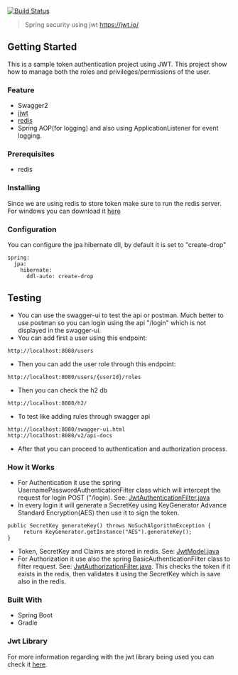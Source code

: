 [![Build Status](https://travis-ci.org/bbarbs/spring-boot-jwt.svg?branch=master)](https://travis-ci.org/bbarbs/spring-boot-jwt)

> Spring security using jwt https://jwt.io/

## Getting Started
This is a sample token authentication project using JWT. This project show how to manage both the roles and privileges/permissions of the user.

### Feature
* Swagger2
* [jjwt](https://github.com/jwtk/jjwt)
* [redis](https://redis.io/)
* Spring AOP(for logging) and also using ApplicationListener for event logging.

### Prerequisites
* redis

### Installing
Since we are using redis to store token make sure to run the redis server.
For windows you can download it [here](https://github.com/dmajkic/redis/downloads)

### Configuration
You can configure the jpa hibernate dll, by default it is set to "create-drop"
```
spring:
  jpa:
    hibernate:
      ddl-auto: create-drop
```

## Testing 
* You can use the swagger-ui to test the api or postman. Much better to use postman so you can login using the api "/login" which is not displayed in the swagger-ui.
* You can add first a user using this endpoint:
```
http://localhost:8080/users
```
* Then you can add the user role through this endpoint:
```
http://localhost:8080/users/{userId}/roles
```
* Then you can check the h2 db
```
http://localhost:8080/h2/
```
* To test like adding rules through swagger api
```
http://localhost:8080/swagger-ui.html
http://localhost:8080/v2/api-docs
```
* After that you can proceed to authentication and authorization process.

### How it Works
* For Authentication it use the spring UsernamePasswordAuthenticationFilter class which will intercept the request for login POST ("/login). See: [JwtAuthenticationFilter.java](https://github.com/bbarbs/spring-boot-jwt/blob/master/src/main/java/com/auth/core/security/JwtAuthenticationFilter.java)
* In every login it will generate a SecretKey using KeyGenerator Advance Standard Encryption(AES) then use it to sign the token.
```
public SecretKey generateKey() throws NoSuchAlgorithmException {
     return KeyGenerator.getInstance("AES").generateKey();
}
```
* Token, SecretKey and Claims are stored in redis. See: [JwtModel.java](https://github.com/bbarbs/spring-boot-jwt/blob/master/src/main/java/com/auth/core/jwt/JwtModel.java)
* For Authorization it use also the spring BasicAuthenticationFilter class to filter request. See: [JwtAuthorizationFilter.java](https://github.com/bbarbs/spring-boot-jwt/blob/master/src/main/java/com/auth/core/security/JwtAuthorizationFilter.java). This checks the token if it exists in the redis, then validates it using the SecretKey which is save also in the redis.

### Built With
* Spring Boot
* Gradle

### Jwt Library
For more information regarding with the jwt library being used you can check it [here](https://github.com/jwtk/jjwt).

